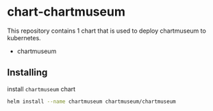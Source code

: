 # chart-chartmuseum

This repository contains 1 chart that is used to deploy chartmuseum to kubernetes.

- chartmuseum

## Installing

install `chartmuseum` chart

```bash
helm install --name chartmuseum chartmuseum/chartmuseum
```